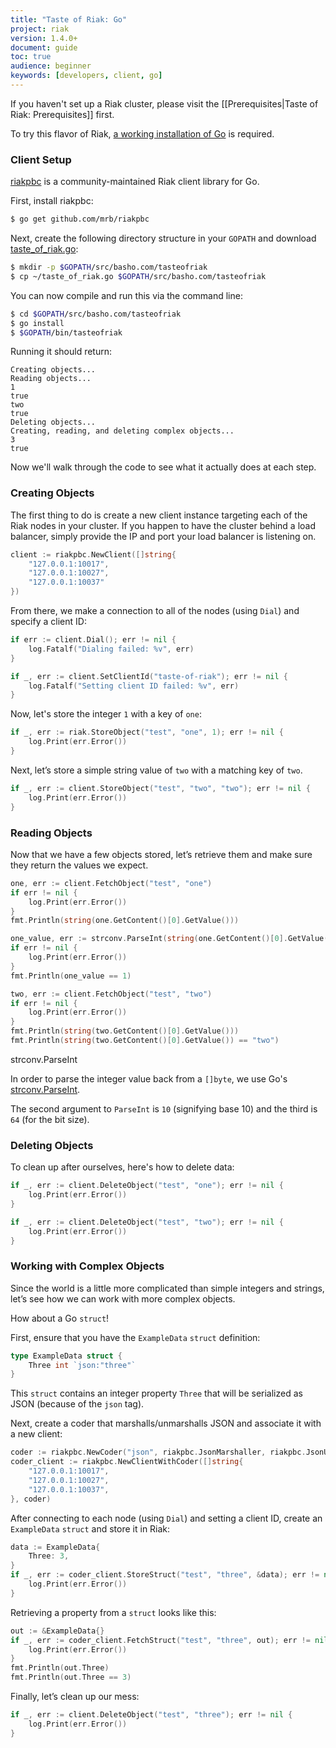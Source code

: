 ```yaml
---
title: "Taste of Riak: Go"
project: riak
version: 1.4.0+
document: guide
toc: true
audience: beginner
keywords: [developers, client, go]
---
```


If you haven't set up a Riak cluster, please visit the [[Prerequisites|Taste
of Riak: Prerequisites]] first.

To try this flavor of Riak, [a working installation of Go](http://golang.org/doc/install) is required.

### Client Setup

[riakpbc](https://github.com/mrb/riakpbc) is a community-maintained Riak
client library for Go.

First, install riakpbc:

```bash
$ go get github.com/mrb/riakpbc
```

Next, create the following directory structure in your `GOPATH` and download [taste_of_riak.go](https://github.com/basho/basho_docs/raw/master/source/data/taste_of_riak.go):

```bash
$ mkdir -p $GOPATH/src/basho.com/tasteofriak
$ cp ~/taste_of_riak.go $GOPATH/src/basho.com/tasteofriak
```

You can now compile and run this via the command line:

```bash
$ cd $GOPATH/src/basho.com/tasteofriak
$ go install
$ $GOPATH/bin/tasteofriak
```

Running it should return:

```text
Creating objects...
Reading objects...
1
true
two
true
Deleting objects...
Creating, reading, and deleting complex objects...
3
true
```

Now we'll walk through the code to see what it actually does at each step.

### Creating Objects

The first thing to do is create a new client instance targeting each of the
Riak nodes in your cluster. If you happen to have the cluster behind a load
balancer, simply provide the IP and port your load balancer is listening on.

```go
client := riakpbc.NewClient([]string{
    "127.0.0.1:10017",
    "127.0.0.1:10027",
    "127.0.0.1:10037"
})
```

From there, we make a connection to all of the nodes (using `Dial`) and
specify a client ID:

```go
if err := client.Dial(); err != nil {
    log.Fatalf("Dialing failed: %v", err)
}

if _, err := client.SetClientId("taste-of-riak"); err != nil {
    log.Fatalf("Setting client ID failed: %v", err)
}
```

Now, let's store the integer `1` with a key of `one`:

```go
if _, err := riak.StoreObject("test", "one", 1); err != nil {
    log.Print(err.Error())
}
```

Next, let’s store a simple string value of `two` with a matching key of `two`.

```go
if _, err := client.StoreObject("test", "two", "two"); err != nil {
    log.Print(err.Error())
}
```

### Reading Objects

Now that we have a few objects stored, let’s retrieve them and make sure they
return the values we expect.

```go
one, err := client.FetchObject("test", "one")
if err != nil {
    log.Print(err.Error())
}
fmt.Println(string(one.GetContent()[0].GetValue()))

one_value, err := strconv.ParseInt(string(one.GetContent()[0].GetValue()), 10, 64)
if err != nil {
    log.Print(err.Error())
}
fmt.Println(one_value == 1)

two, err := client.FetchObject("test", "two")
if err != nil {
    log.Print(err.Error())
}
fmt.Println(string(two.GetContent()[0].GetValue()))
fmt.Println(string(two.GetContent()[0].GetValue()) == "two")
```

<div class="note">
<div class="title">strconv.ParseInt</div>

In order to parse the integer value back from a `[]byte`, we use Go's
[strconv.ParseInt](http://golang.org/pkg/strconv/#ParseInt).

The second argument to `ParseInt` is `10` (signifying base 10) and the third
is `64` (for the bit size).

</div>

### Deleting Objects

To clean up after ourselves, here's how to delete data:

```go
if _, err := client.DeleteObject("test", "one"); err != nil {
    log.Print(err.Error())
}

if _, err := client.DeleteObject("test", "two"); err != nil {
    log.Print(err.Error())
}
```

### Working with Complex Objects

Since the world is a little more complicated than simple integers and strings,
let’s see how we can work with more complex objects.

How about a Go `struct`!

First, ensure that you have the `ExampleData` `struct` definition:

```go
type ExampleData struct {
    Three int `json:"three"`
}
```

This `struct` contains an integer property `Three` that will be serialized as
JSON (because of the `json` tag).

Next, create a coder that marshalls/unmarshalls JSON and associate it with a
new client:

```go
coder := riakpbc.NewCoder("json", riakpbc.JsonMarshaller, riakpbc.JsonUnmarshaller)
coder_client := riakpbc.NewClientWithCoder([]string{
    "127.0.0.1:10017",
    "127.0.0.1:10027",
    "127.0.0.1:10037",
}, coder)
```

After connecting to each node (using `Dial`) and setting a client ID, create
an `ExampleData` `struct` and store it in Riak:

```go
data := ExampleData{
    Three: 3,
}
if _, err := coder_client.StoreStruct("test", "three", &data); err != nil {
    log.Print(err.Error())
}
```

Retrieving a property from a `struct` looks like this:

```go
out := &ExampleData{}
if _, err := coder_client.FetchStruct("test", "three", out); err != nil {
    log.Print(err.Error())
}
fmt.Println(out.Three)
fmt.Println(out.Three == 3)
```

Finally, let’s clean up our mess:

```go
if _, err := client.DeleteObject("test", "three"); err != nil {
    log.Print(err.Error())
}
```
